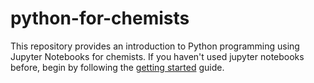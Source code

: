 # python-for-chemists

This repository provides an introduction to Python programming using Jupyter Notebooks for chemists. If you haven't used jupyter notebooks before, begin by following the [getting started](getting_started.md) guide.

